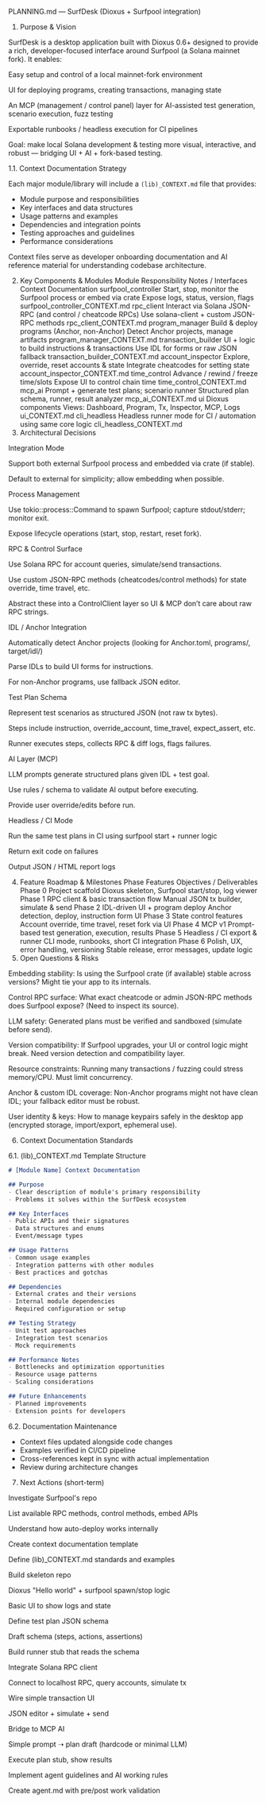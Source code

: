 PLANNING.md — SurfDesk (Dioxus + Surfpool integration)
1. Purpose & Vision

SurfDesk is a desktop application built with Dioxus 0.6+ designed to provide a rich, developer-focused interface around Surfpool (a Solana mainnet fork). It enables:

Easy setup and control of a local mainnet-fork environment

UI for deploying programs, creating transactions, managing state

An MCP (management / control panel) layer for AI-assisted test generation, scenario execution, fuzz testing

Exportable runbooks / headless execution for CI pipelines

Goal: make local Solana development & testing more visual, interactive, and robust — bridging UI + AI + fork-based testing.

1.1. Context Documentation Strategy

Each major module/library will include a `(lib)_CONTEXT.md` file that provides:

- Module purpose and responsibilities
- Key interfaces and data structures
- Usage patterns and examples
- Dependencies and integration points
- Testing approaches and guidelines
- Performance considerations

Context files serve as developer onboarding documentation and AI reference material for understanding codebase architecture.

2. Key Components & Modules
Module	Responsibility	Notes / Interfaces	Context Documentation
surfpool_controller	Start, stop, monitor the Surfpool process or embed via crate	Expose logs, status, version, flags	surfpool_controller_CONTEXT.md
rpc_client	Interact via Solana JSON-RPC (and control / cheatcode RPCs)	Use solana-client + custom JSON-RPC methods	rpc_client_CONTEXT.md
program_manager	Build & deploy programs (Anchor, non-Anchor)	Detect Anchor projects, manage artifacts	program_manager_CONTEXT.md
transaction_builder	UI + logic to build instructions & transactions	Use IDL for forms or raw JSON fallback	transaction_builder_CONTEXT.md
account_inspector	Explore, override, reset accounts & state	Integrate cheatcodes for setting state	account_inspector_CONTEXT.md
time_control	Advance / rewind / freeze time/slots	Expose UI to control chain time	time_control_CONTEXT.md
mcp_ai	Prompt + generate test plans; scenario runner	Structured plan schema, runner, result analyzer	mcp_ai_CONTEXT.md
ui	Dioxus components	Views: Dashboard, Program, Tx, Inspector, MCP, Logs	ui_CONTEXT.md
cli_headless	Headless runner mode	for CI / automation using same core logic	cli_headless_CONTEXT.md
3. Architectural Decisions

Integration Mode

Support both external Surfpool process and embedded via crate (if stable).

Default to external for simplicity; allow embedding when possible.

Process Management

Use tokio::process::Command to spawn Surfpool; capture stdout/stderr; monitor exit.

Expose lifecycle operations (start, stop, restart, reset fork).

RPC & Control Surface

Use Solana RPC for account queries, simulate/send transactions.

Use custom JSON-RPC methods (cheatcodes/control methods) for state override, time travel, etc.

Abstract these into a ControlClient layer so UI & MCP don’t care about raw RPC strings.

IDL / Anchor Integration

Automatically detect Anchor projects (looking for Anchor.toml, programs/, target/idl/)

Parse IDLs to build UI forms for instructions.

For non-Anchor programs, use fallback JSON editor.

Test Plan Schema

Represent test scenarios as structured JSON (not raw tx bytes).

Steps include instruction, override_account, time_travel, expect_assert, etc.

Runner executes steps, collects RPC & diff logs, flags failures.

AI Layer (MCP)

LLM prompts generate structured plans given IDL + test goal.

Use rules / schema to validate AI output before executing.

Provide user override/edits before run.

Headless / CI Mode

Run the same test plans in CI using surfpool start + runner logic

Return exit code on failures

Output JSON / HTML report logs

4. Feature Roadmap & Milestones
Phase	Features	Objectives / Deliverables
Phase 0	Project scaffold	Dioxus skeleton, Surfpool start/stop, log viewer
Phase 1	RPC client & basic transaction flow	Manual JSON tx builder, simulate & send
Phase 2	IDL-driven UI + program deploy	Anchor detection, deploy, instruction form UI
Phase 3	State control features	Account override, time travel, reset fork via UI
Phase 4	MCP v1	Prompt-based test generation, execution, results
Phase 5	Headless / CI export & runner	CLI mode, runbooks, short CI integration
Phase 6	Polish, UX, error handling, versioning	Stable release, error messages, update logic
5. Open Questions & Risks

Embedding stability: Is using the Surfpool crate (if available) stable across versions? Might tie your app to its internals.

Control RPC surface: What exact cheatcode or admin JSON-RPC methods does Surfpool expose? (Need to inspect its source).

LLM safety: Generated plans must be verified and sandboxed (simulate before send).

Version compatibility: If Surfpool upgrades, your UI or control logic might break. Need version detection and compatibility layer.

Resource constraints: Running many transactions / fuzzing could stress memory/CPU. Must limit concurrency.

Anchor & custom IDL coverage: Non-Anchor programs might not have clean IDL; your fallback editor must be robust.

User identity & keys: How to manage keypairs safely in the desktop app (encrypted storage, import/export, ephemeral use).

6. Context Documentation Standards

6.1. (lib)_CONTEXT.md Template Structure

```markdown
# [Module Name] Context Documentation

## Purpose
- Clear description of module's primary responsibility
- Problems it solves within the SurfDesk ecosystem

## Key Interfaces
- Public APIs and their signatures
- Data structures and enums
- Event/message types

## Usage Patterns
- Common usage examples
- Integration patterns with other modules
- Best practices and gotchas

## Dependencies
- External crates and their versions
- Internal module dependencies
- Required configuration or setup

## Testing Strategy
- Unit test approaches
- Integration test scenarios
- Mock requirements

## Performance Notes
- Bottlenecks and optimization opportunities
- Resource usage patterns
- Scaling considerations

## Future Enhancements
- Planned improvements
- Extension points for developers
```

6.2. Documentation Maintenance

- Context files updated alongside code changes
- Examples verified in CI/CD pipeline
- Cross-references kept in sync with actual implementation
- Review during architecture changes

7. Next Actions (short-term)

Investigate Surfpool's repo

List available RPC methods, control methods, embed APIs

Understand how auto-deploy works internally

Create context documentation template

Define (lib)_CONTEXT.md standards and examples

Build skeleton repo

Dioxus "Hello world" + surfpool spawn/stop logic

Basic UI to show logs and state

Define test plan JSON schema

Draft schema (steps, actions, assertions)

Build runner stub that reads the schema

Integrate Solana RPC client

Connect to localhost RPC, query accounts, simulate tx

Wire simple transaction UI

JSON editor + simulate + send

Bridge to MCP AI

Simple prompt ➝ plan draft (hardcode or minimal LLM)

Execute plan stub, show results

Implement agent guidelines and AI working rules

Create agent.md with pre/post work validation
